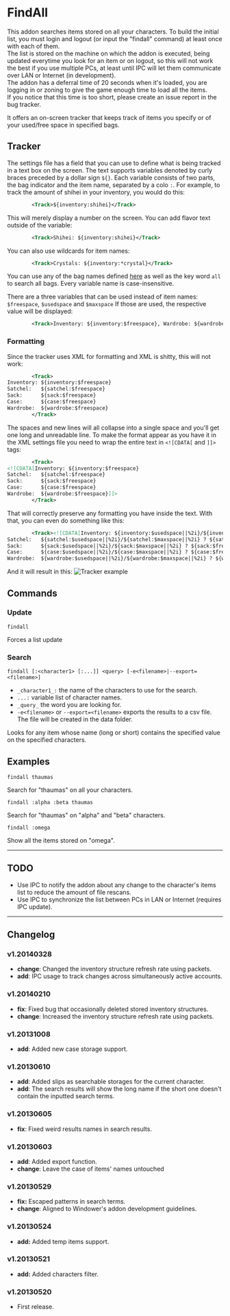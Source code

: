# FindAll

This addon searches items stored on all your characters. To build the initial list, you must login and logout (or input the "findall" command) at least once with each of them.  
The list is stored on the machine on which the addon is executed, being updated everytime you look for an item or on logout, so this will not work the best if you use multiple PCs, at least until IPC will let them communicate over LAN or Internet (in development).  
The addon has a deferral time of 20 seconds when it's loaded, you are logging in or zoning to give the game enough time to load all the items.  
If you notice that this time is too short, please create an issue report in the bug tracker.

It offers an on-screen tracker that keeps track of items you specify or of your used/free space in specified bags.

## Tracker

The settings file has a field that you can use to define what is being tracked in a text box on the screen.
The text supports variables denoted by curly braces preceded by a dollar sign `${}`.
Each variable consists of two parts, the bag indicator and the item name, separated by a colo `:`.
For example, to track the amount of shihei in your inventory, you would do this:
```xml
        <Track>${inventory:shihei}</Track>
```

This will merely display a number on the screen. You can add flavor text outside of the variable:
```xml
        <Track>Shihei: ${inventory:shihei}</Track>
```

You can also use wildcards for item names:
```xml
        <Track>Crystals: ${inventory:*crystal}</Track>
```

You can use any of the bag names defined [here](https://github.com/Windower/Resources/blob/master/lua/bags.lua) as well as the key word `all` to search all bags. Every variable name is case-insensitive.

There are a three variables that can be used instead of item names: `$freespace`, `$usedspace` and `$maxspace`
If those are used, the respective value will be displayed:
```xml
        <Track>Inventory: ${inventory:$freespace}, Wardrobe: ${wardrobe:$freespace}</Track>
```

### Formatting

Since the tracker uses XML for formatting and XML is shitty, this will not work:
```xml
        <Track>
Inventory: ${inventory:$freespace}
Satchel:   ${satchel:$freespace}
Sack:      ${sack:$freespace}
Case:      ${case:$freespace}
Wardrobe:  ${wardrobe:$freespace}
        </Track>
```

The spaces and new lines will all collapse into a single space and you'll get one long and unreadable line.
To make the format appear as you have it in the XML settings file you need to wrap the entire text in `<![CDATA[` and `]]>` tags:
```xml
        <Track>
<![CDATA[Inventory: ${inventory:$freespace}
Satchel:   ${satchel:$freespace}
Sack:      ${sack:$freespace}
Case:      ${case:$freespace}
Wardrobe:  ${wardrobe:$freespace}]]>
        </Track>
```

That will correctly preserve any formatting you have inside the text.
With that, you can even do something like this:
```xml
        <Track><![CDATA[Inventory: ${inventory:$usedspace||%2i}/${inventory:$maxspace||%2i} ? ${inventory:$freespace||%2i}
Satchel:   ${satchel:$usedspace||%2i}/${satchel:$maxspace||%2i} ? ${satchel:$freespace||%2i}
Sack:      ${sack:$usedspace||%2i}/${sack:$maxspace||%2i} ? ${sack:$freespace||%2i}
Case:      ${case:$usedspace||%2i}/${case:$maxspace||%2i} ? ${case:$freespace||%2i}
Wardrobe:  ${wardrobe:$usedspace||%2i}/${wardrobe:$maxspace||%2i} ? ${wardrobe:$freespace||%2i}]]></Track>
```

And it will result in this:
![Tracker example](https://picster.at/img/8/f/9/8f93097ce393a03b4196ef2602186c27.png)

## Commands

### Update ###

```
findall
```

Forces a list update

### Search ###

```
findall [:<character1> [:...]] <query> [-e<filename>|--export=<filename>]
```
* `_character1_:` the name of the characters to use for the search.
* `...:` variable list of character names.
* `_query_` the word you are looking for.
* `-e<filename>` or `--export=<filename>` exports the results to a csv file. The file will be created in the data folder.

Looks for any item whose name (long or short) contains the specified value on the specified characters.

## Examples ##

```
findall thaumas
```

Search for "thaumas" on all your characters.

```
findall :alpha :beta thaumas
```

Search for "thaumas" on "alpha" and "beta" characters.

```
findall :omega
```

Show all the items stored on "omega".

----

## TODO

- Use IPC to notify the addon about any change to the character's items list to reduce the amount of file rescans.
- Use IPC to synchronize the list between PCs in LAN or Internet (requires IPC update).

----

## Changelog

### v1.20140328
* **change**: Changed the inventory structure refresh rate using packets.
* **add**: IPC usage to track changes across simultaneously active accounts.

### v1.20140210
* **fix**: Fixed bug that occasionally deleted stored inventory structures.
* **change**: Increased the inventory structure refresh rate using packets.

### v1.20131008
* **add**: Added new case storage support.

### v1.20130610
* **add**: Added slips as searchable storages for the current character.
* **add**: The search results will show the long name if the short one doesn't contain the inputted search terms.

### v1.20130605
* **fix**: Fixed weird results names in search results.

### v1.20130603
* **add**: Added export function.
* **change**: Leave the case of items' names untouched

### v1.20130529
* **fix:** Escaped patterns in search terms.
* **change**: Aligned to Windower's addon development guidelines.

### v1.20130524
* **add:** Added temp items support.

### v1.20130521
* **add:** Added characters filter.

### v1.20130520
* First release.
